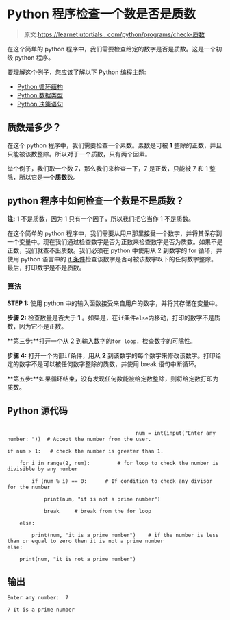 # Python 程序检查一个数是否是质数

> 原文:[https://learnet utortials . com/python/programs/check-质数](https://learnetutorials.com/python/programs/check-prime-number)

在这个简单的 python 程序中，我们需要检查给定的数字是否是质数。这是一个初级 python 程序。

要理解这个例子，您应该了解以下 Python 编程主题:

*   [Python 循环结构](../../python/python-loop-tutorials "Python Loops")
*   [Python 数据类型](../../python/python-datatypes "Datatypes in Python")
*   [Python 决策语句](../../python/decision-making-statements "Python decision making statements")

## 质数是多少？

在这个 python 程序中，我们需要检查一个素数。素数是可被 **1** 整除的正数，并且只能被该数整除。所以对于一个质数，只有两个因素。

举个例子，我们取一个数 7，那么我们来检查一下，7 是正数，只能被 7 和 1 整除，所以它是一个**质数**数。

## python 程序中如何检查一个数是不是质数？

**注:** 1 不是质数，因为 1 只有一个因子，所以我们把它当作 1 不是质数。

在这个简单的 python 程序中，我们需要从用户那里接受一个数字，并将其保存到一个变量中。现在我们通过检查数字是否为正数来检查数字是否为质数。如果不是正数，我们就查不出质数。我们必须在 python 中使用从 2 到数字的 for 循环，并使用 python 语言中的 [if 条件](../../python/decision-making-statements "python Decision making structures")检查该数字是否可被该数字以下的任何数字整除。最后，打印数字是不是质数。

### 算法

**STEP 1:** 使用 python 中的输入函数接受来自用户的数字，并将其存储在变量中。

**步骤 2:** 检查数量是否大于 **1** 。如果是，在`if`条件`else`内移动，打印的数字不是质数，因为它不是正数。

**第三步:**打开一个从 2 到输入数字的`for loop`，检查数字的可除性。

**步骤 4:** 打开一个内部`if`条件，用从 **2** 到该数字的每个数字来修改该数字。打印给定的数字不是可以被任何数字整除的质数，并使用 break 语句中断循环。

**第五步:**如果循环结束，没有发现任何数能被给定数整除，则将给定数打印为质数。

## Python 源代码

```

                                          num = int(input("Enter any number: "))  # Accept the number from the user.

if num > 1:   # check the number is greater than 1.

    for i in range(2, num):         # for loop to check the number is divisible by any number

        if (num % i) == 0:      # If condition to check any divisor for the number

            print(num, "it is not a prime number")

            break     # break from the for loop

    else:

        print(num, "it is a prime number")    # if the number is less than or equal to zero then it is not a prime number
else:

    print(num, "it is not a prime number")

```

## 输出

```
Enter any number:  7

7 It is a prime number
```